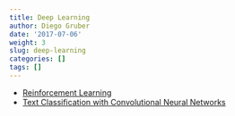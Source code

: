 ```yaml
---
title: Deep Learning
author: Diego Gruber
date: '2017-07-06'
weight: 3
slug: deep-learning
categories: []
tags: []
---
```


- [Reinforcement Learning](https://github.com/nproellochs/ReinforcementLearning)
- [Text Classification with Convolutional Neural Networks](https://github.com/Azure/Cortana-Intelligence-Gallery-Content/tree/master/Tutorials/Deep-Learning-for-Text-Classification-in-Azure)